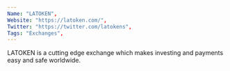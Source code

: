 ```yaml
--- 
Name: "LATOKEN", 
Website: "https://latoken.com/", 
Twitter: "https://twitter.com/latokens", 
Tags: "Exchanges", 
--- 
```

<!--lang:en--> 
LATOKEN is a cutting edge exchange which makes investing and payments easy and safe worldwide. 
<!--lang:es--] 
LATOKEN es un intercambio de vanguardia que hace que la inversión y los pagos sean fáciles y seguros en todo el mundo.
<!--lang:de--] 
LATOKEN ist eine hochmoderne Börse, die Investitionen und Zahlungen weltweit einfach und sicher macht.
<!--lang:fr--] 
LATOKEN est une bourse de pointe qui rend les investissements et les paiements faciles et sûrs dans le monde entier.
<!--lang:pl--] 
LATOKEN to najnowocześniejsza giełda, która sprawia, że ​​inwestowanie i płatności są łatwe i bezpieczne na całym świecie.
<!--lang:uk--] 
LATOKEN — це передова біржа, яка робить інвестування та платежі легкими та безпечними по всьому світу.
[!--lang:*--> 
